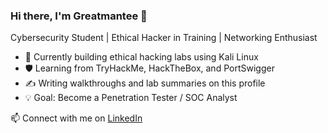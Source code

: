 ### Hi there, I'm Greatmantee 👋  
Cybersecurity Student | Ethical Hacker in Training | Networking Enthusiast  

- 🔭 Currently building ethical hacking labs using Kali Linux  
- 🛡️ Learning from TryHackMe, HackTheBox, and PortSwigger  
- ✍️ Writing walkthroughs and lab summaries on this profile  
- 💡 Goal: Become a Penetration Tester / SOC Analyst  

📫 Connect with me on [LinkedIn](https://linkedin.com/in/greatmantee)
